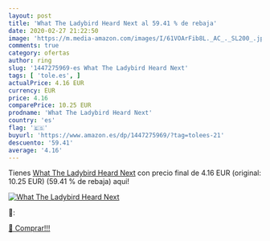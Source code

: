 ```yaml
---
layout: post
title: 'What The Ladybird Heard Next al 59.41 % de rebaja'
date: 2020-02-27 21:22:50
image: 'https://m.media-amazon.com/images/I/61VOArFib8L._AC_._SL200_.jpg'
comments: true
category: ofertas
author: ring
slug: '1447275969-es What The Ladybird Heard Next'
tags: [ 'tole.es', ]
actualPrice: 4.16 EUR
currency: EUR
price: 4.16
comparePrice: 10.25 EUR
prodname: 'What The Ladybird Heard Next'
country: 'es'
flag: '🇪🇸'
buyurl: 'https://www.amazon.es/dp/1447275969/?tag=tolees-21'
descuento: '59.41'
average: '4.16'
---
```


Tienes [What The Ladybird Heard Next](https://www.amazon.es/dp/1447275969/?tag=tolees-21) con precio final de  4.16 EUR (original: 10.25 EUR) (59.41 %  de rebaja) aqui!

[![What The Ladybird Heard Next](https://m.media-amazon.com/images/I/61VOArFib8L._AC_._SL200_.jpg)](https://www.amazon.es/dp/1447275969/?tag=tolees-21)

🔎:


[🛒 Comprar!!!](https://www.amazon.es/dp/1447275969/?tag=tolees-21)
